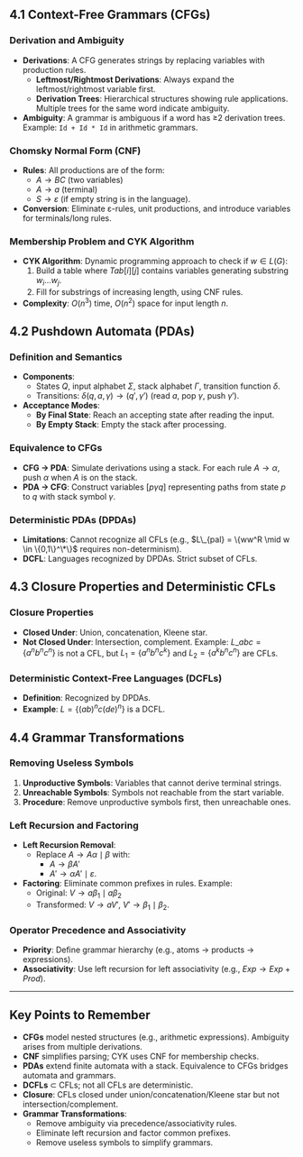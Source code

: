 ## 4.1 Context-Free Grammars (CFGs)

### Derivation and Ambiguity

- **Derivations**: A CFG generates strings by replacing variables with production rules.
  - **Leftmost/Rightmost Derivations**: Always expand the leftmost/rightmost variable first.
  - **Derivation Trees**: Hierarchical structures showing rule applications. Multiple trees for the same word indicate ambiguity.
- **Ambiguity**: A grammar is ambiguous if a word has ≥2 derivation trees. Example: `Id + Id * Id` in arithmetic grammars.

### Chomsky Normal Form (CNF)

- **Rules**: All productions are of the form:
  - $A \rightarrow BC$ (two variables)
  - $A \rightarrow a$ (terminal)
  - $S \rightarrow \varepsilon$ (if empty string is in the language).
- **Conversion**: Eliminate ε-rules, unit productions, and introduce variables for terminals/long rules.

### Membership Problem and CYK Algorithm

- **CYK Algorithm**: Dynamic programming approach to check if $w \in L(G)$:
  1. Build a table where $Tab[i][j]$ contains variables generating substring $w_i...w_j$.
  2. Fill for substrings of increasing length, using CNF rules.
- **Complexity**: $O(n^3)$ time, $O(n^2)$ space for input length $n$.

## 4.2 Pushdown Automata (PDAs)

### Definition and Semantics

- **Components**:
  - States $Q$, input alphabet $\Sigma$, stack alphabet $\Gamma$, transition function $\delta$.
  - Transitions: $\delta(q, a, \gamma) \rightarrow (q', \gamma')$ (read $a$, pop $\gamma$, push $\gamma'$).
- **Acceptance Modes**:
  - **By Final State**: Reach an accepting state after reading the input.
  - **By Empty Stack**: Empty the stack after processing.

### Equivalence to CFGs

- **CFG → PDA**: Simulate derivations using a stack. For each rule $A \rightarrow \alpha$, push $\alpha$ when $A$ is on the stack.
- **PDA → CFG**: Construct variables $[p\gamma q]$ representing paths from state $p$ to $q$ with stack symbol $\gamma$.

### Deterministic PDAs (DPDAs)

- **Limitations**: Cannot recognize all CFLs (e.g., $L\_{pal} = \{ww^R \mid w \in \{0,1\}^\*\}$ requires non-determinism).
- **DCFL**: Languages recognized by DPDAs. Strict subset of CFLs.

## 4.3 Closure Properties and Deterministic CFLs

### Closure Properties

- **Closed Under**: Union, concatenation, Kleene star.
- **Not Closed Under**: Intersection, complement. Example: $L\_{abc} = \{a^n b^n c^n\}$ is not a CFL, but $L_1 = \{a^n b^n c^k\}$ and $L_2 = \{a^k b^n c^n\}$ are CFLs.

### Deterministic Context-Free Languages (DCFLs)

- **Definition**: Recognized by DPDAs.
- **Example**: $L = \{(ab)^n c (de)^n\}$ is a DCFL.

## 4.4 Grammar Transformations

### Removing Useless Symbols

1. **Unproductive Symbols**: Variables that cannot derive terminal strings.
2. **Unreachable Symbols**: Symbols not reachable from the start variable.
3. **Procedure**: Remove unproductive symbols first, then unreachable ones.

### Left Recursion and Factoring

- **Left Recursion Removal**:
  - Replace $A \rightarrow A\alpha \mid \beta$ with:
    - $A \rightarrow \beta A'$
    - $A' \rightarrow \alpha A' \mid \varepsilon$.
- **Factoring**: Eliminate common prefixes in rules. Example:
  - Original: $V \rightarrow a\beta_1 \mid a\beta_2$
  - Transformed: $V \rightarrow aV'$, $V' \rightarrow \beta_1 \mid \beta_2$.

### Operator Precedence and Associativity

- **Priority**: Define grammar hierarchy (e.g., atoms → products → expressions).
- **Associativity**: Use left recursion for left associativity (e.g., $Exp \rightarrow Exp + Prod$).

---

## Key Points to Remember

- **CFGs** model nested structures (e.g., arithmetic expressions). Ambiguity arises from multiple derivations.
- **CNF** simplifies parsing; CYK uses CNF for membership checks.
- **PDAs** extend finite automata with a stack. Equivalence to CFGs bridges automata and grammars.
- **DCFLs** ⊂ CFLs; not all CFLs are deterministic.
- **Closure**: CFLs closed under union/concatenation/Kleene star but not intersection/complement.
- **Grammar Transformations**:
  - Remove ambiguity via precedence/associativity rules.
  - Eliminate left recursion and factor common prefixes.
  - Remove useless symbols to simplify grammars.
